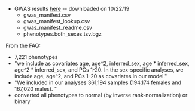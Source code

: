 - GWAS results [here](http://www.nealelab.is/uk-biobank) -- downloaded on 10/22/19
    * gwas_manifest.csv
    * gwas_manifest_lookup.csv
    * gwas_manifest_readme.csv
    * phenotypes.both_sexes.tsv.bgz

From the FAQ:
 - 7,221 phenotypes
 - "we include as covariates age, age^2, inferred_sex, age * inferred_sex, age^2 * inferred_sex, and PCs 1-20. In the sex-specific analyses, we include age, age^2, and PCs 1-20 as covariates in our model."
 - "We included in our analyses 361,194 samples (194,174 females and 167,020 males). "
 - converted all phenotypes to normal (by inverse rank-normalization) or binary
